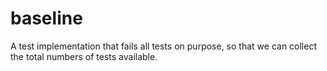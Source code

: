 # baseline

A test implementation that fails all tests on purpose, so that we can collect the total numbers of tests available.
